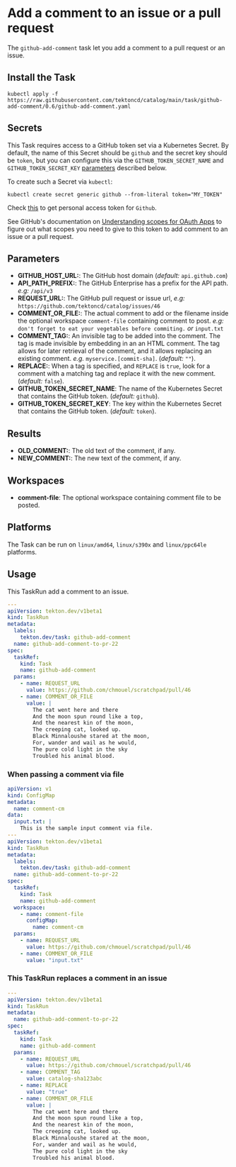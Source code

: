 # Add a comment to an issue or a pull request

The `github-add-comment` task let you add a comment to a pull request or an
issue.

## Install the Task

```
kubectl apply -f https://raw.githubusercontent.com/tektoncd/catalog/main/task/github-add-comment/0.6/github-add-comment.yaml
```

## Secrets

This Task requires access to a GitHub token set via a Kubernetes Secret. By default, the name of this Secret should be `github` and the secret key should be `token`, but you can configure this via the `GITHUB_TOKEN_SECRET_NAME` and `GITHUB_TOKEN_SECRET_KEY` [parameters](#parameters) described below.

To create such a Secret via `kubectl`:

```
kubectl create secret generic github --from-literal token="MY_TOKEN"
```

Check [this](https://help.github.com/en/github/authenticating-to-github/creating-a-personal-access-token-for-the-command-line) to get personal access token for `Github`.

See GitHub's documentation on [Understanding scopes for OAuth Apps](https://developer.github.com/apps/building-oauth-apps/understanding-scopes-for-oauth-apps/) to figure out what scopes you need to give to this token to add comment to an issue or a pull request.

## Parameters

- **GITHUB_HOST_URL:**: The GitHub host domain (_default:_ `api.github.com`)
- **API_PATH_PREFIX:**: The GitHub Enterprise has a prefix for the API path. _e.g:_ `/api/v3`
- **REQUEST_URL:**: The GitHub pull request or issue url, _e.g:_
  `https://github.com/tektoncd/catalog/issues/46`
- **COMMENT_OR_FILE:**: The actual comment to add or the filename inside the
  optional workspace `comment-file` containing comment to post. _e.g:_ `don't forget to eat your vegetables before commiting.` _or_ `input.txt`
- **COMMENT_TAG:**: An invisible tag to be added into the comment. The tag is
  made invisible by embedding in an an HTML comment. The tag allows
  for later retrieval of the comment, and it allows replacing an existing comment. _e.g._ `myservice.[commit-sha]`. (_default:_ `""`).
- **REPLACE:**: When a tag is specified, and `REPLACE` is `true`, look for a
  comment with a matching tag and replace it with the new comment. (_default:_ `false`).
- **GITHUB_TOKEN_SECRET_NAME**: The name of the Kubernetes Secret that
  contains the GitHub token. (_default:_ `github`).
- **GITHUB_TOKEN_SECRET_KEY**: The key within the Kubernetes Secret that contains the GitHub token. (_default:_ `token`).

## Results

- **OLD_COMMENT:**: The old text of the comment, if any.
- **NEW_COMMENT:**: The new text of the comment, if any.

## Workspaces

- **comment-file**: The optional workspace containing comment file to be posted.

## Platforms

The Task can be run on `linux/amd64`, `linux/s390x` and `linux/ppc64le` platforms.

## Usage

This TaskRun add a comment to an issue.

```yaml
---
apiVersion: tekton.dev/v1beta1
kind: TaskRun
metadata:
  labels:
    tekton.dev/task: github-add-comment
  name: github-add-comment-to-pr-22
spec:
  taskRef:
    kind: Task
    name: github-add-comment
  params:
    - name: REQUEST_URL
      value: https://github.com/chmouel/scratchpad/pull/46
    - name: COMMENT_OR_FILE
      value: |
        The cat went here and there
        And the moon spun round like a top,
        And the nearest kin of the moon,
        The creeping cat, looked up.
        Black Minnaloushe stared at the moon,
        For, wander and wail as he would,
        The pure cold light in the sky
        Troubled his animal blood.
```

### When passing a comment via file

```yaml
apiVersion: v1
kind: ConfigMap
metadata:
  name: comment-cm
data:
  input.txt: |
    This is the sample input comment via file.
---
apiVersion: tekton.dev/v1beta1
kind: TaskRun
metadata:
  labels:
    tekton.dev/task: github-add-comment
  name: github-add-comment-to-pr-22
spec:
  taskRef:
    kind: Task
    name: github-add-comment
  workspace:
    - name: comment-file
      configMap:
        name: comment-cm
  params:
    - name: REQUEST_URL
      value: https://github.com/chmouel/scratchpad/pull/46
    - name: COMMENT_OR_FILE
      value: "input.txt"
```

### This TaskRun replaces a comment in an issue

```yaml
---
apiVersion: tekton.dev/v1beta1
kind: TaskRun
metadata:
  name: github-add-comment-to-pr-22
spec:
  taskRef:
    kind: Task
    name: github-add-comment
  params:
    - name: REQUEST_URL
      value: https://github.com/chmouel/scratchpad/pull/46
    - name: COMMENT_TAG
      value: catalog-sha123abc
    - name: REPLACE
      value: "true"
    - name: COMMENT_OR_FILE
      value: |
        The cat went here and there
        And the moon spun round like a top,
        And the nearest kin of the moon,
        The creeping cat, looked up.
        Black Minnaloushe stared at the moon,
        For, wander and wail as he would,
        The pure cold light in the sky
        Troubled his animal blood.